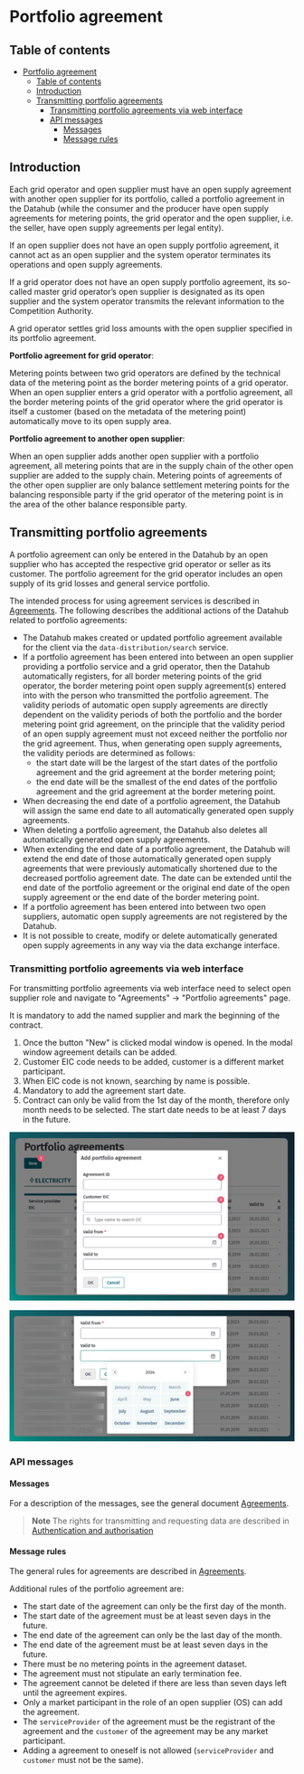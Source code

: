 ﻿# Portfolio agreement

## Table of contents

<!-- TOC -->
* [Portfolio agreement](#portfolio-agreement)
  * [Table of contents](#table-of-contents)
  * [Introduction](#introduction)
  * [Transmitting portfolio agreements](#transmitting-portfolio-agreements)
    * [Transmitting portfolio agreements via web interface](#transmitting-portfolio-agreements-via-web-interface)
    * [API messages](#api-messages)
      * [Messages](#messages)
      * [Message rules](#message-rules)
<!-- TOC -->

## Introduction

Each grid operator and open supplier must have an open supply agreement with another open supplier for its portfolio, called a portfolio agreement in the Datahub (while the consumer and the producer
have open supply agreements for metering points, the grid operator and the open supplier, i.e. the seller, have open supply agreements per legal entity).

If an open supplier does not have an open supply portfolio agreement, it cannot act as an open supplier and the system operator terminates its operations and open supply agreements.

If a grid operator does not have an open supply portfolio agreement, its so-called master grid operator’s open supplier is designated as its open supplier and the system operator transmits the
relevant information to the Competition Authority.

A grid operator settles grid loss amounts with the open supplier specified in its portfolio agreement.

**Portfolio agreement for grid operator**:

Metering points between two grid operators are defined by the technical data of the metering point as the border metering points of a grid operator. When an open supplier enters a grid operator with a
portfolio agreement, all the border metering points of the grid operator where the grid operator is itself a customer (based on the metadata of the metering point) automatically move to its open
supply area.

**Portfolio agreement to another open supplier**:

When an open supplier adds another open supplier with a portfolio agreement, all metering points that are in the supply chain of the other open supplier are added to the supply chain. Metering points
of agreements of the other open supplier are only balance settlement metering points for the balancing responsible party if the grid operator of the metering point is in the area of the other balance
responsible party.

## Transmitting portfolio agreements

A portfolio agreement can only be entered in the Datahub by an open supplier who has accepted the respective grid operator or seller as its customer. The portfolio agreement for the grid operator
includes an open supply of its grid losses and general service portfolio.

The intended process for using agreement services is described in [Agreements](06-agreements.md). The following describes the additional actions of the Datahub related to portfolio agreements:

- The Datahub makes created or updated portfolio agreement available for the client via the `data-distribution/search` service.
- If a portfolio agreement has been entered into between an open supplier providing a portfolio service and a grid operator, then the Datahub automatically registers, for all border metering points of
  the grid operator, the border metering point open supply agreement(s) entered into with the person who transmitted the portfolio agreement. The validity periods of automatic open supply agreements
  are directly dependent on the validity periods of both the portfolio and the border metering point grid agreement, on the principle that the validity period of an open supply agreement must not
  exceed neither the portfolio nor the grid agreement. Thus, when generating open supply agreements, the validity periods are determined as follows:
    - the start date will be the largest of the start dates of the portfolio agreement and the grid agreement at the border metering point;
    - the end date will be the smallest of the end dates of the portfolio agreement and the grid agreement at the border metering point.
- When decreasing the end date of a portfolio agreement, the Datahub will assign the same end date to all automatically generated open supply agreements.
- When deleting a portfolio agreement, the Datahub also deletes all automatically generated open supply agreements.
- When extending the end date of a portfolio agreement, the Datahub will extend the end date of those automatically generated open supply agreements that were previously automatically shortened
  due to the decreased portfolio agreement date. The date can be extended until the end date of the portfolio agreement or the original end date of the open supply agreement or the end date of the
  border metering point.
- If a portfolio agreement has been entered into between two open suppliers, automatic open supply agreements are not registered by the Datahub.
- It is not possible to create, modify or delete automatically generated open supply agreements in any way via the data exchange interface.

### Transmitting portfolio agreements via web interface

For transmitting portfolio agreements via web interface need to select open supplier role and navigate to "Agreements" -> "Portfolio agreements" page. 

It is mandatory to add the named supplier and mark the beginning of the contract.
1. Once the button "New" is clicked modal window is opened. In the modal window agreement details can be added.
2. Customer EIC code needs to be added, customer is a different market participant.
3. When EIC code is not known, searching by name is possible.
4. Mandatory to add the agreement start date.
5. Contract can only be valid from the 1st day of the month, therefore only month needs to be selected. The start date needs to be at least 7 days in the future.

![add agreement](../images/opp-ui/agreement/portfolio-agreement/add-agreement.png)

![select start date](../images/opp-ui/agreement/portfolio-agreement/add-date.png)

### API messages

#### Messages

For a description of the messages, see the general document [Agreements](06-agreements.md).

> **Note**
> The rights for transmitting and requesting data are described in [Authentication and authorisation](03-authentication-and-authorisation.md)

#### Message rules

The general rules for agreements are described in [Agreements](06-agreements.md#message-rules).

Additional rules of the portfolio agreement are:

- The start date of the agreement can only be the first day of the month.
- The start date of the agreement must be at least seven days in the future.
- The end date of the agreement can only be the last day of the month.
- The end date of the agreement must be at least seven days in the future.
- There must be no metering points in the agreement dataset.
- The agreement must not stipulate an early termination fee.
- The agreement cannot be deleted if there are less than seven days left until the agreement expires.
- Only a market participant in the role of an open supplier (OS) can add the agreement.
- The `serviceProvider` of the agreement must be the registrant of the agreement and the `customer` of the agreement may be any market participant.
- Adding a agreement to oneself is not allowed (`serviceProvider` and `customer` must not be the same).

